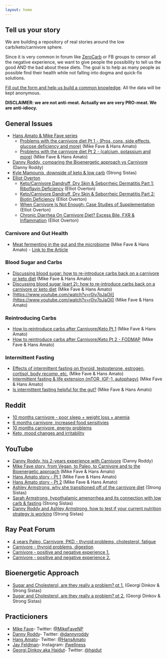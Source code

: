 ```yaml
---
layout: home
---
```


## Tell us your story

We are building a repository of real stories around the low carb/keto/carnivore sphere. 

Since it is very common in forum like [ZeroCarb](https://www.reddit.com/r/zerocarb/) or FB groups to censor all the negative experience, we want to give people the possibility to tell us the good AND the bad about these diets. The goal is to help as many people as possible find their health while not falling into dogma and quick-fix solutions. 

[Fill out the form and help us build a common knowledge](https://t.co/WLsZBFpedB?amp=1). All the data will be kept anonymous.

**DISCLAIMER: we are not anti-meat. Actually we are very PRO-meat. We are anti-idiocy.**

## General Issues

* [Hans Amato & Mike Fave series](https://www.youtube.com/channel/UCi1TIaHvuEpZ3f_eb3cWwGQ)
    * [Problems with the carnivore diet Pt 1 - (Pros, cons, side effects, glucose deficiency and more)](https://www.youtube.com/watch?v=pCuJ-h91tpE) (Mike Fave & Hans Amato)
    * [Problems with the carnivore diet Pt 2 - (calcium, potassium and more)](https://www.youtube.com/watch?v=ihByfIEDLXQ) (Mike Fave & Hans Amato)
* [Danny Roddy, comparing the Bioenergetic approach vs Carnivore](https://www.youtube.com/watch?v=dDNMkpTV-AM) (Danny Roddy)
* [Kyle Mamounis, downside of keto & low carb](https://www.youtube.com/watch?v=YF76CpYLvt4) (Strong Sistas)
* [Elliot Overton](https://www.eonutrition.co.uk/)
    * [Keto/Carnivore Dandruff, Dry Skin & Seborrheic Dermatitis Part 1: Riboflavin Deficiency](https://www.youtube.com/watch?v=PGo76Ve7_-8) (Elliot Overton)
    * [Keto/Carnivore Dandruff, Dry Skin & Seborrheic Dermatitis Part 2: Biotin Deficiency](https://www.youtube.com/watch?v=KekAIE6umdY) (Elliot Overton)
    * [When Carnivore Is Not Enough: Case Studies of Supplementation](https://www.youtube.com/watch?v=kAGCyW4GBuU) (Elliot Overton)
    * [Chronic Diarrhea On Carnivore Diet? Excess Bile, FXR & Inflammation](https://www.youtube.com/watch?v=xjWSF8V1H00) (Elliot Overton)


### Carnivore and Gut Health

* [Meat fermenting in the gut and the microbiome](https://youtu.be/klOMN39kVl0?t=4604) (Mike Fave & Hans Amato) - [Link to the Article](https://pubmed.ncbi.nlm.nih.gov/26527169/)


### Blood Sugar and Carbs

 * [Discussing blood sugar: how to re-introduce carbs back on a carnivore or keto diet](https://www.youtube.com/watch?v=EFpPDB_FjdI) (Mike Fave & Hans Amato)
 * [Discussing blood sugar (part 2): how to re-introduce carbs back on a carnivore or keto diet](https://www.youtube.com/watch?v=CrNg8pW8w4g) (Mike Fave & Hans Amato)
 * [https://www.youtube.com/watch?v=r0iy7pJaOiI](https://www.youtube.com/watch?v=r0iy7pJaOiI) (Mike Fave & Hans Amato)

### Reintroducing Carbs

* [How to reintroduce carbs after Carnivore/Keto Pt 1](https://www.youtube.com/watch?v=XASw79e2wfg) (Mike Fave & Hans Amato)
* [How to reintroduce carbs after Carnivore/Keto Pt 2 - FODMAP](https://www.youtube.com/watch?v=3NByGzyF4h4) (Mike Fave & Hans Amato)

### Intermittent Fasting

* [Effects of intermittent fasting on thyroid, testosterone, estrogen, cortisol, body recomp, etc.](https://www.youtube.com/watch?v=hllY6xpbGTc) (Mike Fave & Hans Amato)
* [Intermittent fasting & life extension (mTOR, IGF-1, autophagy)](https://www.youtube.com/watch?v=PR0Si2lv9eg) (Mike Fave & Hans Amato)
* [Is intermittent fasting helpful for the gut?](https://www.youtube.com/watch?v=IO6UnFubU3o) (Mike Fave & Hans Amato)

## Reddit

* [10 months carnivore - poor sleep + weight loss + anemia](https://www.reddit.com/r/carnivore/comments/i1un48/considering_quitting_carnivore_advice/)
* [6 months carnivore, increased food sensitivies](https://www.reddit.com/r/carnivore/comments/i1un48/considering_quitting_carnivore_advice/)
* [10 months carnivore, energy problems](https://www.reddit.com/r/raypeat/comments/fwrh92/coming_off_of_highfat_ketogenic_carnivore_diet/) 
* [Keto, mood changes and irritability](https://www.reddit.com/r/keto/comments/agmhw7/long_term_keto_problems_irritability_apathy/)  


## YouTube

* [Danny Roddy, his 2-years experience with Carnivore](https://www.youtube.com/watch?v=ScphI4jReJ0) (Danny Roddy)
* [Mike Fave story, from Vegan, to Paleo, to Carnivore and to the Bioenergetic approach](https://www.youtube.com/watch?v=5anfMsJ5I7c) (Mike Fave & Hans Amato)
* [Hans Amato story - Pt 1](https://www.youtube.com/watch?v=ZVZR6iQ00hQ) (Mike Fave & Hans Amato)
* [Hans Amato story - Pt 2](https://www.youtube.com/watch?v=rMVcDtgM4I4) (Mike Fave & Hans Amato)
* [Ashley Armstrong, why she transitioned off of the carnivore diet](https://www.youtube.com/watch?v=dDNMkpTV-AM) (Strong Sistas)
* [Sarah Armstrong,  hypothalamic amenorrhea and its connection with low carb & fasting](https://www.youtube.com/watch?v=QeLpIYIbJPs) (Strong Sistas)
* [Danny Roddy and Ashley Armstrong, how to test if your current nutrition strategy is working](https://www.youtube.com/watch?v=dDNMkpTV-AM) (Strong Sistas)

## Ray Peat Forum

* [4 years Paleo, Carnivore, PKD - thyroid problems, cholesterol, fatigue ](https://raypeatforum.com/community/threads/transitioning-from-zc-pkd-carnivore.36670/) 
* [Carnivore - thyroid problems, digestion](https://raypeatforum.com/community/threads/coming-from-carnivore-keto-how-to-improve.38078/) 
* [Carnivore - positive and negative experience 1.](https://raypeatforum.com/community/threads/the-carnivore-code.33912/) 
* [Carnivore - positive and negative experience 2.](https://raypeatforum.com/community/threads/carnivore-zerocarb-subreddit-idiocy.39033/) 

## Bioenergetic Approach

* [Sugar and Cholesterol, are they really a problem? pt 1.](https://www.youtube.com/watch?v=M_IOfM5emro) (Georgi Dinkov & Strong Sistas)
* [Sugar and Cholesterol, are they really a problem? pt 2.](https://www.youtube.com/watch?v=yRcXtTjfb-M) (Georgi Dinkov & Strong Sistas)

## Practicioners

* [Mike Fave](https://mikefavenp.com/)- Twitter: [@MikeFaveNP](https://twitter.com/MikeFaveNP)
* [Danny Roddy](https://www.dannyroddy.com/)- Twitter: [@dannyroddy](https://twitter.com/dannyroddy)
* [Hans Amato](https://men-elite.com/)- Twitter: [@HansAmato](https://twitter.com/HansAmato)
* [Jay Feldman](https://linktr.ee/jfwellness)- Instagram: [jfwellness](https://www.instagram.com/jfwellness/?hl=en)
* [Georgi Dinkov aka Haidut](http://haidut.me/)- Twitter: [@haidut](https://twitter.com/haidut)




